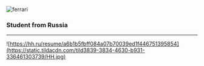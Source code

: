 ![ferrari](http://www.thomas5000.hu/pilot_2014/ferrari_14.png)

### Student from Russia
-------------------------
![https://hh.ru/resume/a6b1b5fbff084a07b70039ed1f446751395854](https://static.tildacdn.com/tild3839-3834-4630-b931-336461303739/HH.jpg)
